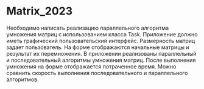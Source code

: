 # Matrix_2023
Необходимо написать реализацию параллельного алгоритма умножения матриц с использованием класса Task.
Приложение должно иметь графический пользовательский интерфейс.
Размерность матриц задает пользователь.
На форме отображаются начальные матрицы и результат их перемножения.
В приложении реализованы параллельный и последовательный алгоритмы умножения матриц.
После выполнения умножения на форме отображается потраченное время. Можно сравнить скорость выполнения последовательного и параллельного алгоритмов.

